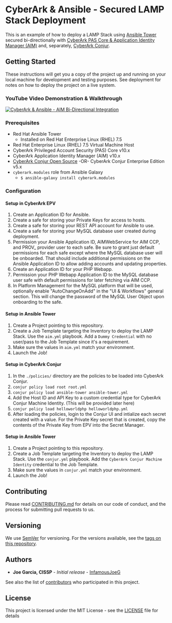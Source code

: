 # CyberArk & Ansible - Secured LAMP Stack Deployment

This is an example of how to deploy a LAMP Stack using [Ansible Tower](https://www.ansible.com/license) secured bi-directionally with [CyberArk PAS Core & Application Identity Manager (AIM)](https://cyberark.com) and, separately, [CyberArk Conjur](https://conjur.org).

## Getting Started

These instructions will get you a copy of the project up and running on your local machine for development and testing purposes. See deployment for notes on how to deploy the project on a live system.

### YouTube Video Demonstration & Walkthrough

[![CyberArk & Ansible - AIM Bi-Directional Integration](https://img.youtube.com/vi/PHT76FYLNbY/0.jpg)](https://www.youtube.com/watch?v=PHT76FYLNbY)

### Prerequisites

* Red Hat Ansible Tower
  * Installed on Red Hat Enterprise Linux (RHEL) 7.5
* Red Hat Enterprise Linux (RHEL) 7.5 Virtual Machine Host
* CyberArk Privileged Account Security (PAS) Core v10.x
* CyberArk Application Identity Manager (AIM) v10.x
* [CyberArk Conjur Open Source](https://conjur.org) -OR- CyberArk Conjur Enterprise Edition v5.x
* `cyberark.modules` role from Ansible Galaxy
  * `$ ansible-galaxy install cyberark.modules`

### Configuration

#### Setup in CyberArk EPV

1. Create an Application ID for Ansible.
2. Create a safe for storing your Private Keys for access to hosts.
3. Create a safe for storing your REST API account for Ansible to use.
4. Create a safe for storing your MySQL database user created during deployment.
5. Permission your Ansible Application ID, AIMWebService for AIM CCP, and PROV_ provider user to each safe.  Be sure to grant just default permissions for each safe except where the MySQL database user will be onboarded.  That should include additional permissions on the Ansible Application ID to allow adding accounts and updating properties.
6. Create an Application ID for your PHP Webapp.
7. Permission your PHP Webapp Application ID to the MySQL database user safe with default permissions for later fetching via AIM CCP.
8. In Platform Management for the MySQL platform that will be used, optionally enable "AutoChangeOnAdd" in the "UI & Workflows" general section.  This will change the password of the MySQL User Object upon onboarding to the safe.

#### Setup in Ansible Tower

1. Create a Project pointing to this repository.
2. Create a Job Template targeting the Inventory to deploy the LAMP Stack.  Use the `aim.yml` playbook.  Add a `Dummy Credential` with no user/pass to the Job Template since it's a requirement.
3. Make sure the values in `aim.yml` match your environment.
4. Launch the Job!

#### Setup in CyberArk Conjur

1. In the `./policies/` directory are the policies to be loaded into CyberArk Conjur.
2. `conjur policy load root root.yml`
3. `conjur policy load ansible-tower ansible-tower.yml`
4. Add the Host ID and API Key to a custom credential type for CyberArk Conjur Machine Identity. (This will be provided later here)
5. `conjur policy load helloworldphp helloworldphp.yml`
6. After loading the policies, login to the Conjur UI and intialize each secret created with a value.  For the Private Key secret that is created, copy the contents of the Private Key from EPV into the Secret Manager.

#### Setup in Ansible Tower

1. Create a Project pointing to this repository.
2. Create a Job Template targeting the Inventory to deploy the LAMP Stack.  Use the `conjur.yml` playbook.  Add the `CyberArk Conjur Machine Identity` credential to the Job Template.
3. Make sure the values in `conjur.yml` match your environment.
4. Launch the Job!

## Contributing

Please read [CONTRIBUTING.md](CONTRIBUTING.md) for details on our code of conduct, and the process for submitting pull requests to us.

## Versioning

We use [SemVer](http://semver.org/) for versioning. For the versions available, see the [tags on this repository](https://github.com/your/project/tags). 

## Authors

* **Joe Garcia, CISSP** - *Initial release* - [InfamousJoeG](https://github.com/InfamousJoeG)

See also the list of [contributors](https://github.com/infamousjoeg/cyberark-ansible-lamp/contributors) who participated in this project.

## License

This project is licensed under the MIT License - see the [LICENSE](LICENSE) file for details